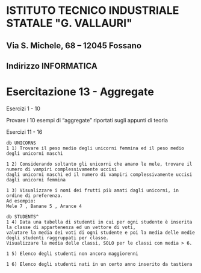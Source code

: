 # ISTITUTO TECNICO INDUSTRIALE STATALE "G. VALLAURI"

## Via S. Michele, 68 – 12045 Fossano

## Indirizzo INFORMATICA

# Esercitazione 13 - Aggregate

Esercizi 1 - 10

Provare i 10 esempi di “aggregate” riportati sugli appunti di teoria

Esercizi 11 - 16

```
db UNICORNS
1 1) Trovare il peso medio degli unicorni femmina ed il peso medio degli unicorni maschi
```
```
1 2) Considerando soltanto gli unicorni che amano le mele, trovare il numero di vampiri complessivamente uccisi
dagli unicorni maschi ed il numero di vampiri complessivamente uccisi dagli unicorni femmina
```
```
1 3) Visualizzare i nomi dei frutti più amati dagli unicorni, in ordine di preferenza.
Ad esempio:
Mele 7 , Banane 5 , Arance 4
```
```
db STUDENTS^
1 4) Data una tabella di studenti in cui per ogni studente è inserita la classe di appartenenza ed un vettore di voti,
valutare la media dei voti di ogni studente e poi la media delle medie degli studenti raggruppati per classe.
Visualizzare la media delle classi, SOLO per le classi con media > 6.
```
```
1 5) Elenco degli studenti non ancora maggiorenni
```
```
1 6) Elenco degli studenti nati in un certo anno inserito da tastiera
```


